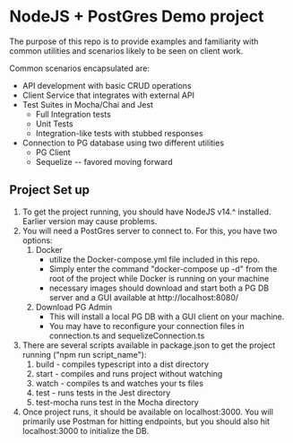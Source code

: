 # NodeJS + PostGres Demo project

The purpose of this repo is to provide examples and familiarity with common utilities and scenarios likely to be seen on client work. 

Common scenarios encapsulated are:

* API development with basic CRUD operations
* Client Service that integrates with external API
* Test Suites in Mocha/Chai and Jest
    * Full Integration tests
    * Unit Tests
    * Integration-like tests with stubbed responses
* Connection to PG database using two different utilities
    * PG Client
    * Sequelize -- favored moving forward

## Project Set up

1. To get the project running, you should have NodeJS v14.^ installed. Earlier version may cause problems. 
2. You will need a PostGres server to connect to. For this, you have two options:
    1. Docker
        * utilize the Docker-compose.yml file included in this repo. 
        * Simply enter the command "docker-compose up -d" from the root of the project while Docker is running on your machine 
        * necessary images should download and start both a PG DB server and a GUI available at http://localhost:8080/
    2. Download PG Admin
        * This will install a local PG DB with a GUI client on your machine. 
        * You may have to reconfigure your connection files in connection.ts and sequelizeConnection.ts
3. There are several scripts available in package.json to get the project running ("npm run script_name"):
    1. build - compiles typescript into a dist directory
    2. start - compiles and runs project without watching
    3. watch - compiles ts and watches your ts files
    4. test - runs tests in the Jest directory
    5. test-mocha runs test in the Mocha directory
4. Once project runs, it should be available on localhost:3000. You will primarily use Postman for hitting endpoints, but you should also hit localhost:3000 to initialize the DB. 



